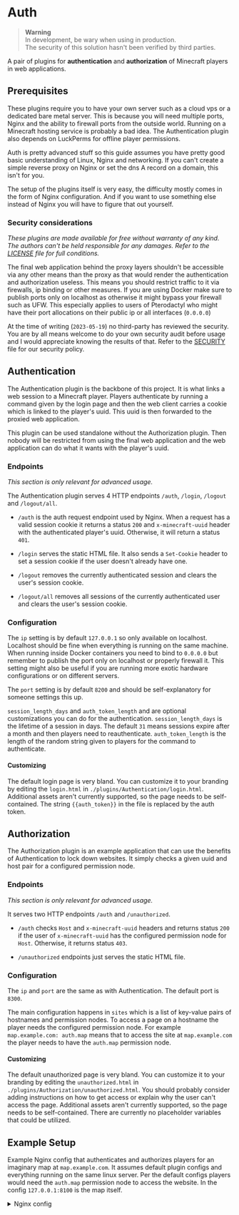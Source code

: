 # Auth

> **Warning** <br>
> In development, be wary when using in production.  
> The security of this solution hasn't been verified by third parties.

A pair of plugins for **authentication** and **authorization** of Minecraft players in web applications.

## Prerequisites

These plugins require you to have your own server such as a cloud vps or a dedicated bare metal server.
This is because you will need multiple ports, Nginx and the ability to firewall ports from the outside world.
Running on a Minecraft hosting service is probably a bad idea.
The Authentication plugin also depends on LuckPerms for offline player permissions.

Auth is pretty advanced stuff so this guide assumes you have pretty good basic understanding of Linux, Nginx and networking.
If you can't create a simple reverse proxy on Nginx or set the dns A record on a domain, this isn't for you.

The setup of the plugins itself is very easy, the difficulty mostly comes in the form of Nginx configuration.
And if you want to use something else instead of Nginx you will have to figure that out yourself.

### Security considerations

*These plugins are made available for free without warranty of any kind. The authors can't be held responsible for any damages.
Refer to the [LICENSE](https://github.com/Chicken/Auth/blob/master/LICENSE) file for full conditions.*

The final web application behind the proxy layers shouldn't be accessible via any other means than the proxy as
that would render the authentication and authorization useless.
This means you should restrict traffic to it via firewalls, ip binding or other measures.
If you are using Docker make sure to publish ports only on localhost as otherwise it might bypass your firewall such as UFW.
This especially applies to users of Pterodactyl who might have their port allocations on their public ip or all interfaces (`0.0.0.0`)

At the time of writing (`2023-05-19`) no third-party has reviewed the security.
You are by all means welcome to do your own security audit before usage and I would appreciate knowing the results of that.
Refer to the [SECURITY](https://github.com/Chicken/Auth/blob/master/.github/SECURITY.md) file for our security policy.

## Authentication

The Authentication plugin is the backbone of this project. It is what links a web session to a Minecraft player.
Players authenticate by running a command given by the login page and
then the web client carries a cookie which is linked to the player's uuid.
This uuid is then forwarded to the proxied web application.

This plugin can be used standalone without the Authorization plugin.
Then nobody will be restricted from using the final web application and
the web application can do what it wants with the player's uuid. 

### Endpoints

*This section is only relevant for advanced usage.*

The Authentication plugin serves 4 HTTP endpoints `/auth`, `/login`, `/logout` and `/logout/all`.

- `/auth` is the auth request endpoint used by Nginx. When a request has a valid session cookie
it returns a status `200` and `x-minecraft-uuid` header with the authenticated player's uuid.
Otherwise, it will return a status `401`.

- `/login` serves the static HTML file. It also sends a `Set-Cookie` header
to set a session cookie if the user doesn't already have one.

- `/logout` removes the currently authenticated session and clears the user's session cookie.

- `/logout/all` removes all sessions of the currently authenticated user and clears the user's session cookie.

### Configuration

The `ip` setting is by default `127.0.0.1` so only available on localhost.
Localhost should be fine when everything is running on the same machine.
When running inside Docker containers you need to bind to `0.0.0.0`
but remember to publish the port only on localhost or properly firewall it.
This setting might also be useful if you are running more exotic hardware configurations or on different servers.

The `port` setting is by default `8200` and should be self-explanatory for someone settings this up.

`session_length_days` and `auth_token_length` and are optional customizations you can do for the authentication.
`session_length_days` is the lifetime of a session in days.
The default `31` means sessions expire after a month and then players need to reauthenticate.
`auth_token_length` is the length of the random string given to players for the command to authenticate.

#### Customizing

The default login page is very bland.
You can customize it to your branding by editing the `login.html` in `./plugins/Authentication/login.html`.
Additional assets aren't currently supported, so the page needs to be self-contained.
The string `{{auth_token}}` in the file is replaced by the auth token.

## Authorization

The Authorization plugin is an example application that can use the benefits of Authentication to lock down websites.
It simply checks a given uuid and host pair for a configured permission node.

### Endpoints

*This section is only relevant for advanced usage.*

It serves two HTTP endpoints `/auth` and `/unauthorized`.

- `/auth` checks `Host` and `x-minecraft-uuid` headers and returns status `200` if the user of `x-minecraft-uuid`
has the configured permission node for `Host`. Otherwise, it returns status `403`.

- `/unauthorized` endpoints just serves the static HTML file.

### Configuration

The `ip` and `port` are the same as with Authentication. The default port is `8300`.

The main configuration happens in `sites` which is a list of key-value pairs of hostnames and permission nodes.
To access a page on a hostname the player needs the configured permission node.
For example `map.example.com: auth.map` means that to access the site at `map.example.com`
the player needs to have the `auth.map` permission node.

#### Customizing

The default unauthorized page is very bland.
You can customize it to your branding by editing the `unauthorized.html` in `./plugins/Authorization/unauthorized.html`.
You should probably consider adding instructions on how to get access or explain why the user can't access the page.
Additional assets aren't currently supported, so the page needs to be self-contained.
There are currently no placeholder variables that could be utilized.

## Example Setup

Example Nginx config that authenticates and authorizes players for an imaginary map at `map.example.com`.
It assumes default plugin configs and everything running on the same linux server.
Per the default configs players would need the `auth.map` permission node to access the website.
In the config `127.0.0.1:8100` is the map itself.

<details>
<summary>Nginx config</summary>

```nginx
# Basic http to https redirect
server {
    listen 80;
    listen [::]:80;
    # Your domain name
    server_name map.example.com; # REPLACE ME
    return 301 https://$host$request_uri;
}

server {
  # Https server
  listen 443 ssl;
  listen [::]:443 ssl;
 
  # Your domain name
  server_name map.example.com; # REPLACE ME

  # Your ssl certificates
  ssl_certificate /etc/nginx/certs/cert.pem; # REPLACE ME
  ssl_certificate_key /etc/nginx/certs/key.pem; # REPLACE ME

  location / {
    # Arbitary port which has to be same as the one in the server block below
    proxy_pass http://127.0.0.1:8400; # REPLACE ME

    # Checking the authentication
    auth_request /authentication-outpost/auth;
    # When not authenticated, rewrite to login
    error_page 401 = @minecraft_login;

    # Set a proxy header which contains the authenticated user's uuid
    auth_request_set $minecraft_uuid $upstream_http_x_minecraft_uuid;
    proxy_set_header x-minecraft-uuid $minecraft_uuid;
    proxy_set_header Host $host;
  }

  # Arbitary unused path
  location /authentication-outpost/ {
    # Proxy to your authentication plugin instance
    proxy_pass http://127.0.0.1:8200/; # REPLACE ME
    # Nginx requirements
    proxy_pass_request_body off;
    proxy_set_header Content-Length "";
  }

  # Internal location for redirecting to login page
  location @minecraft_login {
    internal;
    return 302 /authentication-outpost/login;
  }
}

server {
  # Arbitary unused port on localhost
  listen 127.0.0.1:8400; # REPLACE ME

  location / {
    # Proxy to your final web application, for example a map
    proxy_pass http://127.0.0.1:8100; # REPLACE ME
    
    # Checking the authorization
    auth_request /authorization-outpost/auth;
    # When not authorized, rewrite to unauthorized
    error_page 403 = @minecraft_unauthorized;
  }

  # Arbitary unused path
  location /authorization-outpost/ {
    # Proxy to your authorization plugin instance
    proxy_pass http://127.0.0.1:8300/; # REPLACE ME
    proxy_set_header Host $host;
    # Nginx requirements
    proxy_pass_request_body off;
    proxy_set_header Content-Length "";
  }

  # Internal location for redirecting to unauthorized page
  location @minecraft_unauthorized {
      internal;
      return 302 https://$host/authorization-outpost/unauthorized;
    }
}
```
</details>
